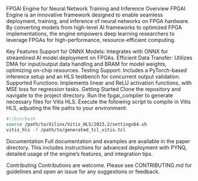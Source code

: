 FPGAI Engine for Neural Network Training and Inference
Overview
FPGAI Engine is an innovative framework designed to enable seamless deployment, training, and inference of neural networks on FPGA hardware. By converting models from high-level AI frameworks to optimized FPGA implementations, the engine empowers deep learning researchers to leverage FPGAs for high-performance, resource-efficient computing.

Key Features
Support for ONNX Models: Integrates with ONNX for streamlined AI model deployment on FPGAs.
Efficient Data Transfer: Utilizes DMA for input/output data handling and BRAM for model weights, optimizing on-chip resources.
Testing Support: Includes a PyTorch-based inference setup and an HLS testbench for concurrent output validation.
Supported Functions: Implements linear and ReLU activation functions, with MSE loss for regression tasks.
Getting Started
Clone the repository and navigate to the project directory.
Run the fpgai_compiler to generate necessary files for Vitis HLS.
Execute the following script to compile in Vitis HLS, adjusting the file paths to your environment:


```sh
#!/bin/bash
source /path/to/Xilinx/Vitis_HLS/2023.2/settings64.sh
vitis_hls -f /path/to/generated_tcl_vitis.tcl

```
Documentation
Full documentation and examples are available in the paper directory. This includes instructions for advanced deployment with PYNQ, detailed usage of the engine’s features, and integration tips.

Contributing
Contributions are welcome. Please see CONTRIBUTING.md for guidelines and open an issue for any suggestions or feedback.

